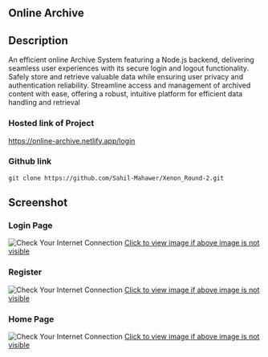 ## Online Archive
## Description
An efficient online Archive System featuring a Node.js backend, delivering seamless user experiences with its secure login and logout functionality. Safely store and retrieve valuable data while ensuring user privacy and authentication reliability. Streamline access and management of archived content with ease, offering a robust, intuitive platform for efficient data handling and retrieval

  

### Hosted link of Project

  

https://online-archive.netlify.app/login
### Github link 
    git clone https://github.com/Sahil-Mahawer/Xenon_Round-2.git


  

## Screenshot

###  Login Page
![Check Your Internet Connection](https://ibb.co/QJKWXkg)
[Click to view image if above image is not visible](https://ibb.co/QJKWXkg)

### Register
![Check Your Internet Connection](https://ibb.co/mTkqcKC)
[Click to view image if above image is not visible](https://ibb.co/mTkqcKC)

### Home Page
![Check Your Internet Connection](https://ibb.co/ggX5CrY)
[Click to view image if above image is not visible](https://ibb.co/ggX5CrY)













